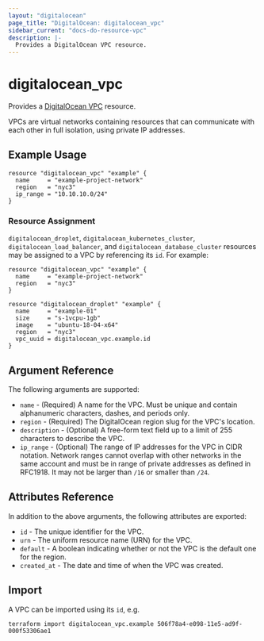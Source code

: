 ```yaml
---
layout: "digitalocean"
page_title: "DigitalOcean: digitalocean_vpc"
sidebar_current: "docs-do-resource-vpc"
description: |-
  Provides a DigitalOcean VPC resource.
---
```


# digitalocean_vpc

Provides a [DigitalOcean VPC](https://developers.digitalocean.com/documentation/v2/#vpcs) resource.

VPCs are virtual networks containing resources that can communicate with each
other in full isolation, using private IP addresses.

## Example Usage

```hcl
resource "digitalocean_vpc" "example" {
  name     = "example-project-network"
  region   = "nyc3"
  ip_range = "10.10.10.0/24"
}
```

### Resource Assignment

`digitalocean_droplet`, `digitalocean_kubernetes_cluster`,
`digitalocean_load_balancer`, and `digitalocean_database_cluster` resources
may be assigned to a VPC by referencing its `id`. For example:

```hcl
resource "digitalocean_vpc" "example" {
  name     = "example-project-network"
  region   = "nyc3"
}

resource "digitalocean_droplet" "example" {
  name     = "example-01"
  size     = "s-1vcpu-1gb"
  image    = "ubuntu-18-04-x64"
  region   = "nyc3"
  vpc_uuid = digitalocean_vpc.example.id
}
```

## Argument Reference

The following arguments are supported:

* `name` - (Required) A name for the VPC. Must be unique and contain alphanumeric characters, dashes, and periods only.
* `region` - (Required) The DigitalOcean region slug for the VPC's location.
* `description` - (Optional) A free-form text field up to a limit of 255 characters to describe the VPC.
* `ip_range` - (Optional) The range of IP addresses for the VPC in CIDR notation. Network ranges cannot overlap with other networks in the same account and must be in range of private addresses as defined in RFC1918. It may not be larger than `/16` or smaller than `/24`.

## Attributes Reference

In addition to the above arguments, the following attributes are exported:

* `id` - The unique identifier for the VPC.
* `urn` - The uniform resource name (URN) for the VPC.
* `default` - A boolean indicating whether or not the VPC is the default one for the region.
* `created_at` - The date and time of when the VPC was created.

## Import

A VPC can be imported using its `id`, e.g.

```
terraform import digitalocean_vpc.example 506f78a4-e098-11e5-ad9f-000f53306ae1
```
